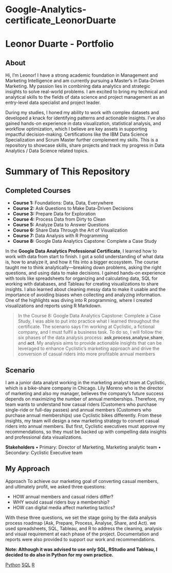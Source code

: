 # Google-Analytics-certificate_LeonorDuarte
# Leonor Duarte - Portfolio
## About
Hi, I’m Leonor! I have a strong academic foundation in Management and Marketing Intelligence and am currently pursuing a Master’s in Data-Driven Marketing. My passion lies in combining data analytics and strategic insights to solve real-world problems. I am excited to bring my technical and analytical skills to the fields of data science and project management as an entry-level data specialist and project leader.

During my studies, I honed my ability to work with complex datasets and developed a knack for identifying patterns and actionable insights. I’ve also gained hands-on experience in data visualization, statistical analysis, and workflow optimization, which I believe are key assets in supporting impactful decision-making. Certifications like the IBM Data Science Specialization and Scrum Master further complement my skills.
This is a repository to showcase skills, share projects and track my progress in Data Analytics / Data Science related topics.

# Summary of This Repository
## Completed Courses 
- **Course 1:** Foundations: Data, Data, Everywhere
- **Course 2:** Ask Questions to Make Data-Driven Decisions
- **Course 3:** Prepare Data for Exploration
- **Course 4:** Process Data from Dirty to Clean
- **Course 5:** Analyze Data to Answer Questions
- **Course 6:** Share Data Through the Art of Visualization
- **Course 7:** Data Analysis with R Programming
- **Course 8:** Google Data Analytics Capstone: Complete a Case Study

In the **Google Data Analytics Professional Certificate**, I learned how to work with data from start to finish. I got a solid understanding of what data is, how to analyze it, and how it fits into a bigger ecosystem. The course taught me to think analytically—breaking down problems, asking the right questions, and using data to make decisions. I gained hands-on experience with tools like spreadsheets for organizing and calculating data, SQL for working with databases, and Tableau for creating visualizations to share insights. I also learned about cleaning messy data to make it usable and the importance of avoiding biases when collecting and analyzing information.
One of the highlights was diving into R programming, where I created visualizations and reports using R Markdown.

> In the Course 8: Google Data Analytics Capstone: Complete a Case Study, I was able to put into practice what I learned throughout the certificate. The scenario says I'm working at Cyclistic, a fictional company, and I must fulfil a business task. To do so, I will follow the six phases of the data analysis process: **ask**,**process**,**analyse**,**share**, and **act**. My analysis aims to provide actionable insights that can be leveraged to enhance Cyclistic’s marketing approach and drive the conversion of casual riders into more profitable annual members

## Scenario
I am a junior data analyst working in the marketing analyst team at Cyclistic, which is a bike-share company in Chicago. Lily Moreno who is the director of marketing and also my manager, believes the company’s future success depends on maximizing the number of annual memberships. Therefore, my team wants to understand how casual riders (Customers who purchase single-ride or full-day passes) and annual members (Customers who purchase annual memberships) use Cyclistic bikes differently. From these insights, my team will design a new marketing strategy to convert casual riders into annual members. But first, Cyclistic executives must approve my recommendations, so they must be backed up with compelling data insights and professional data visualizations.

**Stakeholders**
•	Primary: Director of Marketing, Marketing analytic team
•	Secondary: Cyclistic Executive team

## My Approach

Approach
To achieve our marketing goal of converting casual members, and ultimately profit, we asked three questions:
- HOW annual members and casual riders differ?
- WHY would casual riders buy a membership?
- HOW can digital media affect marketing tactics?

With these three questions, we set the stage going by the data analysis process roadmap (Ask, Prepare, Process, Analyse, Share, and Act). we used spreadsheets, SQL, Tableau, and R to address the cleaning, analysis and visual requirement at each phase of the project.
Documentation and reports were also provided to support our work and recommendations.

**Note:  Although it was advised to use only SQL, RStudio and Tableau, I decided to do also in Python for my own practice.**

[Python]()
[SQL]()
[R]()

